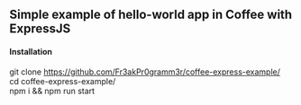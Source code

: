 ## Simple example of hello-world app in Coffee with ExpressJS

#### Installation

git clone https://github.com/Fr3akPr0gramm3r/coffee-express-example/ <br />
cd coffee-express-example/ <br />
npm i && npm run start <br />

